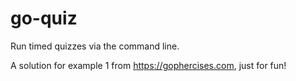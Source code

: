 # go-quiz
Run timed quizzes via the command line.

A solution for example 1 from https://gophercises.com, just for fun!
